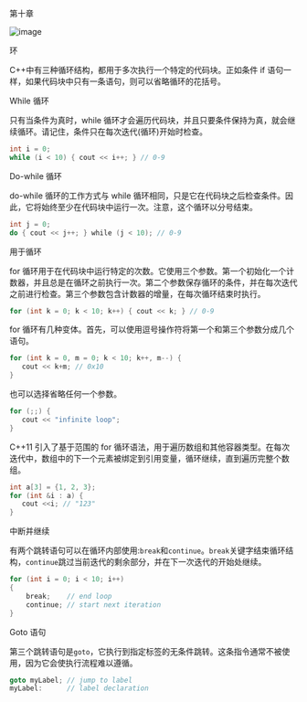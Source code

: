 第十章

![image](images/frontdot.jpg)

环

C++中有三种循环结构，都用于多次执行一个特定的代码块。正如条件 if 语句一样，如果代码块中只有一条语句，则可以省略循环的花括号。

While 循环

只有当条件为真时，while 循环才会遍历代码块，并且只要条件保持为真，就会继续循环。请记住，条件只在每次迭代(循环)开始时检查。

```cpp
int i = 0;
while (i < 10) { cout << i++; } // 0-9
```

Do-while 循环

do-while 循环的工作方式与 while 循环相同，只是它在代码块之后检查条件。因此，它将始终至少在代码块中运行一次。注意，这个循环以分号结束。

```cpp
int j = 0;
do { cout << j++; } while (j < 10); // 0-9
```

用于循环

for 循环用于在代码块中运行特定的次数。它使用三个参数。第一个初始化一个计数器，并且总是在循环之前执行一次。第二个参数保存循环的条件，并在每次迭代之前进行检查。第三个参数包含计数器的增量，在每次循环结束时执行。

```cpp
for (int k = 0; k < 10; k++) { cout << k; } // 0-9
```

for 循环有几种变体。首先，可以使用逗号操作符将第一个和第三个参数分成几个语句。

```cpp
for (int k = 0, m = 0; k < 10; k++, m--) {
   cout << k+m; // 0x10
}
```

也可以选择省略任何一个参数。

```cpp
for (;;) {
   cout << "infinite loop";
}

```

C++11 引入了基于范围的 for 循环语法，用于遍历数组和其他容器类型。在每次迭代中，数组中的下一个元素被绑定到引用变量，循环继续，直到遍历完整个数组。

```cpp
int a[3] = {1, 2, 3};
for (int &i : a) {
   cout <<i; // "123"
}
```

中断并继续

有两个跳转语句可以在循环内部使用:`break`和`continue`。`break`关键字结束循环结构，`continue`跳过当前迭代的剩余部分，并在下一次迭代的开始处继续。

```cpp
for (int i = 0; i < 10; i++)
{
    break;    // end loop
    continue; // start next iteration
}
```

Goto 语句

第三个跳转语句是`goto`，它执行到指定标签的无条件跳转。这条指令通常不被使用，因为它会使执行流程难以遵循。

```cpp
goto myLabel; // jump to label
myLabel:      // label declaration
```